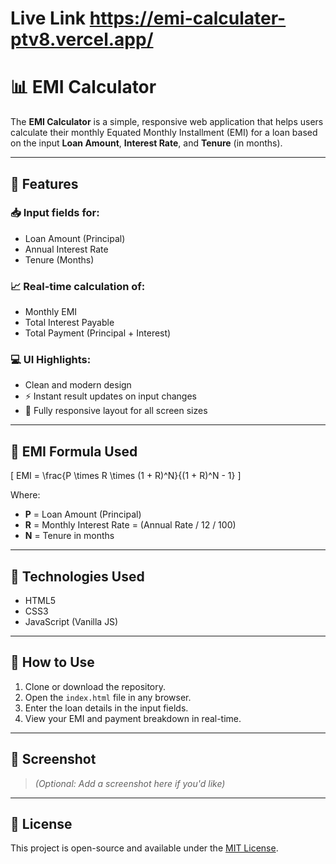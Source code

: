 # Live Link https://emi-calculater-ptv8.vercel.app/ 
# 📊 EMI Calculator

The **EMI Calculator** is a simple, responsive web application that helps users calculate their monthly Equated Monthly Installment (EMI) for a loan based on the input **Loan Amount**, **Interest Rate**, and **Tenure** (in months).

---

## 🔧 Features

### 📥 Input fields for:
- Loan Amount (Principal)
- Annual Interest Rate
- Tenure (Months)

### 📈 Real-time calculation of:
- Monthly EMI
- Total Interest Payable
- Total Payment (Principal + Interest)

### 💻 UI Highlights:
- Clean and modern design
- ⚡ Instant result updates on input changes
- 📱 Fully responsive layout for all screen sizes

---

## 🧮 EMI Formula Used

\[
EMI = \frac{P \times R \times (1 + R)^N}{(1 + R)^N - 1}
\]

Where:

- **P** = Loan Amount (Principal)  
- **R** = Monthly Interest Rate = (Annual Rate / 12 / 100)  
- **N** = Tenure in months

---

## 📁 Technologies Used
- HTML5
- CSS3
- JavaScript (Vanilla JS)

---

## 🚀 How to Use
1. Clone or download the repository.
2. Open the `index.html` file in any browser.
3. Enter the loan details in the input fields.
4. View your EMI and payment breakdown in real-time.

---

## 📸 Screenshot

> *(Optional: Add a screenshot here if you'd like)*

---

## 📝 License

This project is open-source and available under the [MIT License](LICENSE).
